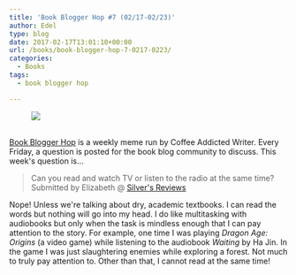 ```yaml
---
title: 'Book Blogger Hop #7 (02/17-02/23)'
author: Edel
type: blog
date: 2017-02-17T13:01:10+00:00
url: /books/book-blogger-hop-7-0217-0223/
categories:
  - Books
tags:
  - book blogger hop

---
```

<figure><a rel="_nofollow" href="http://www.coffeeaddictedwriter.com/p/blog-page.html"><img src="https://i1.wp.com/3.bp.blogspot.com/-2bKizvp-A9w/WEjGAM4OjJI/AAAAAAAAV50/nU3xHQNtvSQQ8dRsB8OueG061E99KPrYACLcB/s1600/Book%2BBlogger%2BHop%2B%2528Final%2529.png?w=663&#038;ssl=1" data-recalc-dims="1" /></a></figure> 

<a rel="_nofollow" href="http://www.coffeeaddictedwriter.com/p/blog-page.html"></a>

<a rel="_nofollow" href="http://www.coffeeaddictedwriter.com/p/blog-page.html"><br /> </a><a rel="_nofollow" href="http://www.coffeeaddictedwriter.com/p/blog-page.html">Book Blogger Hop</a> is a weekly meme run by Coffee Addicted Writer. Every Friday, a question is posted for the book blog community to discuss. This week's question is&#8230;

> Can you read and watch TV or listen to the radio at the same time? Submitted by Elizabeth @ [Silver's Reviews]()

Nope! Unless we're talking about dry, academic textbooks. I can read the words but nothing will go into my head. I do like multitasking with audiobooks but only when the task is mindless enough that I can pay attention to the story. For example, one time I was playing _Dragon Age: Origins_ (a video game) while listening to the audiobook _Waiting_ by Ha Jin. In the game I was just slaughtering enemies while exploring a forest. Not much to truly pay attention to. Other than that, I cannot read at the same time!